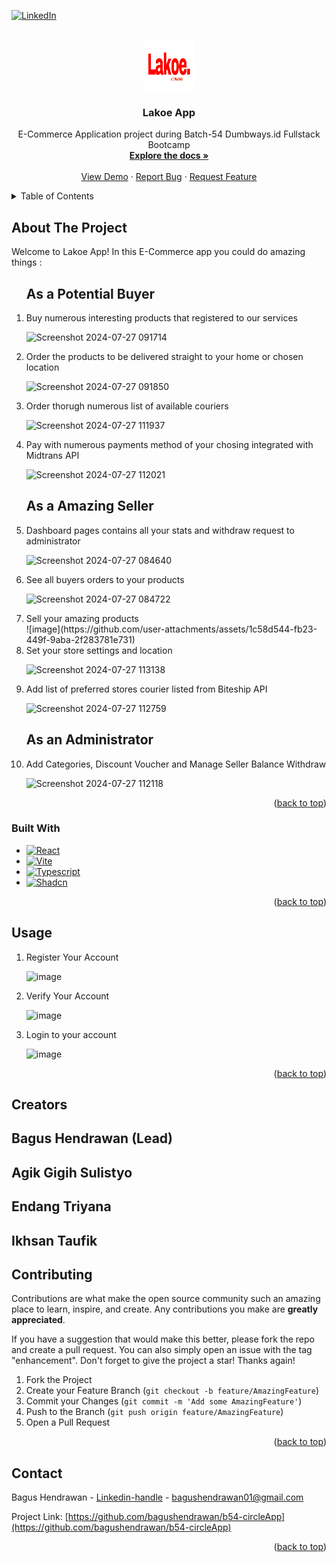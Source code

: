 <!-- Improved compatibility of back to top link: See: https://github.com/othneildrew/Best-README-Template/pull/73 -->
<a id="readme-top"></a>
<!--
*** Thanks for checking out the Best-README-Template. If you have a suggestion
*** that would make this better, please fork the repo and create a pull request
*** or simply open an issue with the tag "enhancement".
*** Don't forget to give the project a star!
*** Thanks again! Now go create something AMAZING! :D
-->



<!-- PROJECT SHIELDS -->
<!--
*** I'm using markdown "reference style" links for readability.
*** Reference links are enclosed in brackets [ ] instead of parentheses ( ).
*** See the bottom of this document for the declaration of the reference variables
*** for contributors-url, forks-url, etc. This is an optional, concise syntax you may use.
*** https://www.markdownguide.org/basic-syntax/#reference-style-links
-->
[![LinkedIn][linkedin-shield]][linkedin-url]



<!-- PROJECT LOGO -->
<br />
<div align="center">
  <a href="https://github.com/bagushendrawan/B54-LakoeApp-Kel2_Frontend">
    <img src="https://github.com/bagushendrawan/B54-LakoeApp-Kel2_Frontend/blob/main/public/Lakoe.png" alt="Logo" width="80" height="80">
  </a>

<h3 align="center">Lakoe App</h3>

  <p align="center">
    E-Commerce Application project during Batch-54 Dumbways.id Fullstack Bootcamp
    <br />
    <a href="https://github.com/bagushendrawan/b54-circleApp"><strong>Explore the docs »</strong></a>
    <br />
    <br />
    <a href="https://b54-circle-app.vercel.app/login">View Demo</a>
    ·
    <a href="https://github.com/bagushendrawan/b54-circleApp/issues/new?labels=bug&template=bug-report---.md">Report Bug</a>
    ·
    <a href="https://github.com/bagushendrawan/b54-circleApp/issues/new?labels=enhancement&template=feature-request---.md">Request Feature</a>
  </p>
</div>



<!-- TABLE OF CONTENTS -->
<details>
  <summary>Table of Contents</summary>
  <ol>
    <li>
      <a href="#about-the-project">About The Project</a>
      <ul>
        <li><a href="#built-with">Built With</a></li>
      </ul>
    </li>
    <li><a href="#usage">Usage</a></li>
    <li><a href="#contributing">Contributing</a></li>
    <li><a href="#contact">Contact</a></li>
    <li><a href="#creators">Creators</a></li>
  </ol>
</details>



<!-- ABOUT THE PROJECT -->
## About The Project
Welcome to Lakoe App!
In this E-Commerce app you could do amazing things :
<ol>
  <h2>As a Potential Buyer</h2>
  
<li>Buy numerous interesting products that registered to our services</li>

![Screenshot 2024-07-27 091714](https://github.com/user-attachments/assets/b7f16ccb-0194-491d-a38a-8fcc0bc728bc)

<li>Order the products to be delivered straight to your home or chosen location</li>

![Screenshot 2024-07-27 091850](https://github.com/user-attachments/assets/1d57159d-f90c-43c7-89e2-d76b7b3509de)

<li>Order thorugh numerous list of available couriers</li>

![Screenshot 2024-07-27 111937](https://github.com/user-attachments/assets/1b3a68dd-57b6-468d-bc03-0ebd1ef91ed7)

<li>Pay with numerous payments method of your chosing integrated with Midtrans API</li>

![Screenshot 2024-07-27 112021](https://github.com/user-attachments/assets/49f7b030-5fde-49e2-95c1-e3ecee9836db)


<h2>As a Amazing Seller</h2>

<li>Dashboard pages contains all your stats and withdraw request to administrator</li>

![Screenshot 2024-07-27 084640](https://github.com/user-attachments/assets/05a9d5c5-f07d-479d-a02a-42dc10baa7c3)

<li>See all buyers orders to your products</li>

![Screenshot 2024-07-27 084722](https://github.com/user-attachments/assets/c1d2ce9c-ea9b-4ea1-ae28-e429740c03d4)

<li>Sell your amazing products</li>
![image](https://github.com/user-attachments/assets/1c58d544-fb23-449f-9aba-2f283781e731)

<li>Set your store settings and location</li>

![Screenshot 2024-07-27 113138](https://github.com/user-attachments/assets/823be89d-8551-4afb-9370-133ee8b5bfc1)

<li>Add list of preferred stores courier listed from Biteship API</li>

![Screenshot 2024-07-27 112759](https://github.com/user-attachments/assets/af056a13-e83d-4e4e-9c4d-4581e0a972a0)

<h2>As an Administrator</h2>

<li>Add Categories, Discount Voucher and Manage Seller Balance Withdraw</li>

![Screenshot 2024-07-27 112118](https://github.com/user-attachments/assets/016ad729-4cc2-4ed4-b77a-27e393a3dc4f)

</ol>
<p align="right">(<a href="#readme-top">back to top</a>)</p>



### Built With

* [![React][React.js]][React-url]
* [![Vite][Vite]][Vite-url]
* [![Typescript][Typescript-bg]][Typescript-url]
* [![Shadcn][Shadcn-ui]][Shadcn-url]

<p align="right">(<a href="#readme-top">back to top</a>)</p>

<!-- USAGE EXAMPLES -->
## Usage
<ol>
<li>Register Your Account</li>

![image](https://github.com/user-attachments/assets/d9385cb2-8e8e-4e8d-be34-b4aca2d4c6ce)


<li>Verify Your Account</li>

![image](https://github.com/user-attachments/assets/0a3c4ac0-dac1-48cc-9dbc-fd3fce89f3e5)

<li>Login to your account</li>

![image](https://github.com/user-attachments/assets/b8b0038e-3ea6-4b2b-a9e1-2b5c5970258d)

</ol>

<p align="right">(<a href="#readme-top">back to top</a>)</p>

<!-- Our Creators -->
## Creators
<h2>Bagus Hendrawan (Lead)</h2>
<h2>Agik Gigih Sulistyo</h2>
<h2>Endang Triyana</h2>
<h2>Ikhsan Taufik</h2>

<!-- CONTRIBUTING -->
## Contributing

Contributions are what make the open source community such an amazing place to learn, inspire, and create. Any contributions you make are **greatly appreciated**.

If you have a suggestion that would make this better, please fork the repo and create a pull request. You can also simply open an issue with the tag "enhancement".
Don't forget to give the project a star! Thanks again!

1. Fork the Project
2. Create your Feature Branch (`git checkout -b feature/AmazingFeature`)
3. Commit your Changes (`git commit -m 'Add some AmazingFeature'`)
4. Push to the Branch (`git push origin feature/AmazingFeature`)
5. Open a Pull Request

<p align="right">(<a href="#readme-top">back to top</a>)</p>


<!-- CONTACT -->
## Contact

Bagus Hendrawan - [Linkedin-handle](www.linkedin.com/in/bagus-hendrawan) - bagushendrawan01@gmail.com

Project Link: [https://github.com/bagushendrawan/b54-circleApp](https://github.com/bagushendrawan/b54-circleApp)

<p align="right">(<a href="#readme-top">back to top</a>)</p>


<!-- MARKDOWN LINKS & IMAGES -->
<!-- https://www.markdownguide.org/basic-syntax/#reference-style-links -->
[contributors-shield]: https://img.shields.io/github/contributors/github_username/repo_name.svg?style=for-the-badge
[contributors-url]: https://github.com/github_username/repo_name/graphs/contributors
[forks-shield]: https://img.shields.io/github/forks/github_username/repo_name.svg?style=for-the-badge
[forks-url]: https://github.com/github_username/repo_name/network/members
[stars-shield]: https://img.shields.io/github/stars/github_username/repo_name.svg?style=for-the-badge
[stars-url]: https://github.com/github_username/repo_name/stargazers
[issues-shield]: https://img.shields.io/github/issues/github_username/repo_name.svg?style=for-the-badge
[issues-url]: https://github.com/github_username/repo_name/issues
[license-shield]: https://img.shields.io/github/license/github_username/repo_name.svg?style=for-the-badge
[license-url]: https://github.com/github_username/repo_name/blob/master/LICENSE.txt
[linkedin-shield]: https://img.shields.io/badge/-LinkedIn-black.svg?style=for-the-badge&logo=linkedin&colorB=555
[linkedin-url]: https://linkedin.com/in/linkedin_username
[product-screenshot]: images/screenshot.png
[Next.js]: https://img.shields.io/badge/next.js-000000?style=for-the-badge&logo=nextdotjs&logoColor=white
[Next-url]: https://nextjs.org/
[React.js]: https://img.shields.io/badge/React-20232A?style=for-the-badge&logo=react&logoColor=61DAFB
[React-url]: https://reactjs.org/
[Vue.js]: https://img.shields.io/badge/Vue.js-35495E?style=for-the-badge&logo=vuedotjs&logoColor=4FC08D
[Vue-url]: https://vuejs.org/
[Angular.io]: https://img.shields.io/badge/Angular-DD0031?style=for-the-badge&logo=angular&logoColor=white
[Angular-url]: https://angular.io/
[Svelte.dev]: https://img.shields.io/badge/Svelte-4A4A55?style=for-the-badge&logo=svelte&logoColor=FF3E00
[Svelte-url]: https://svelte.dev/
[Laravel.com]: https://img.shields.io/badge/Laravel-FF2D20?style=for-the-badge&logo=laravel&logoColor=white
[Laravel-url]: https://laravel.com
[linkedin-url]: www.linkedin.com/in/bagus-hendrawan
[Bootstrap.com]: https://img.shields.io/badge/Bootstrap-563D7C?style=for-the-badge&logo=bootstrap&logoColor=white
[Bootstrap-url]: https://getbootstrap.com
[JQuery.com]: https://img.shields.io/badge/jQuery-0769AD?style=for-the-badge&logo=jquery&logoColor=white
[JQuery-url]: https://jquery.com 
[Express]: https://img.shields.io/badge/Express-FF2D20?style=for-the-badge&logo=laravel&logoColor=white
[Express-url]: https://expressjs.com/
[Vite]: https://img.shields.io/badge/Vite-FF2D20?style=for-the-badge&logo=laravel&logoColor=white
[Vite-url]: https://vitejs.dev/
[Typescript-bg]: https://shields.io/badge/TypeScript-3178C6?logo=TypeScript&logoColor=FFF&style=flat-square
[Typescript-url]: https://www.typescriptlang.org/
[Chakra-ui]: https://shields.io/badge/chakra--ui-black?logo=chakraui&style=for-the-badge
[Chakra-url]: https://v2.chakra-ui.com/
[Shadcn-ui]: https://img.shields.io/badge/shadcn%2Fui-000?logo=shadcnui&logoColor=fff 
[Shadcn-url]: https://ui.shadcn.com/

